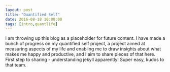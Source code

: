 ```yaml
---
layout: post
title: "Quantified Self"
date: 2016-08-18 10:00:00
tags: [intro,quantlife]
---
```


I am throwing up this blog as a placeholder for future content.  I have made a bunch of progress on my quantified self project, a project aimed at measuring aspects of my life and enabling me to draw insights about what makes me happy and productive, and I aim to share pieces of that here.  First step to sharing - understanding jekyll apparently!  Super easy, kudos to that team.
